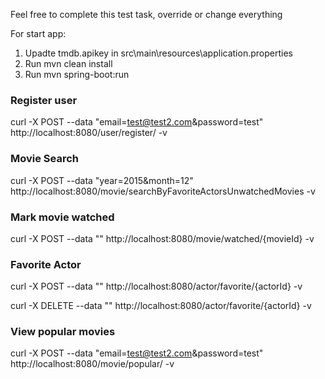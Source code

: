 Feel free to complete this test task, override or change everything

For start app: 
1. Upadte tmdb.apikey in src\main\resources\application.properties
2. Run mvn clean install
3. Run mvn spring-boot:run

### Register user
curl -X POST --data "email=test@test2.com&password=test" http://localhost:8080/user/register/ -v

### Movie Search
curl -X POST --data "year=2015&month=12" http://localhost:8080/movie/searchByFavoriteActorsUnwatchedMovies -v

### Mark movie watched
curl -X POST --data "" http://localhost:8080/movie/watched/{movieId} -v

### Favorite Actor 
curl -X POST --data "" http://localhost:8080/actor/favorite/{actorId} -v

curl -X DELETE --data "" http://localhost:8080/actor/favorite/{actorId} -v

### View popular movies
curl -X POST --data "email=test@test2.com&password=test" http://localhost:8080/movie/popular/ -v
